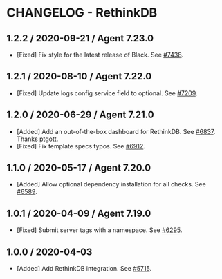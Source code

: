 # CHANGELOG - RethinkDB

## 1.2.2 / 2020-09-21 / Agent 7.23.0

* [Fixed] Fix style for the latest release of Black. See [#7438](https://github.com/DataDog/integrations-core/pull/7438).

## 1.2.1 / 2020-08-10 / Agent 7.22.0

* [Fixed] Update logs config service field to optional. See [#7209](https://github.com/DataDog/integrations-core/pull/7209).

## 1.2.0 / 2020-06-29 / Agent 7.21.0

* [Added] Add an out-of-the-box dashboard for RethinkDB. See [#6837](https://github.com/DataDog/integrations-core/pull/6837). Thanks [ptgott](https://github.com/ptgott).
* [Fixed] Fix template specs typos. See [#6912](https://github.com/DataDog/integrations-core/pull/6912).

## 1.1.0 / 2020-05-17 / Agent 7.20.0

* [Added] Allow optional dependency installation for all checks. See [#6589](https://github.com/DataDog/integrations-core/pull/6589).

## 1.0.1 / 2020-04-09 / Agent 7.19.0

* [Fixed] Submit server tags with a namespace. See [#6295](https://github.com/DataDog/integrations-core/pull/6295).

## 1.0.0 / 2020-04-03

* [Added] Add RethinkDB integration. See [#5715](https://github.com/DataDog/integrations-core/pull/5715).

